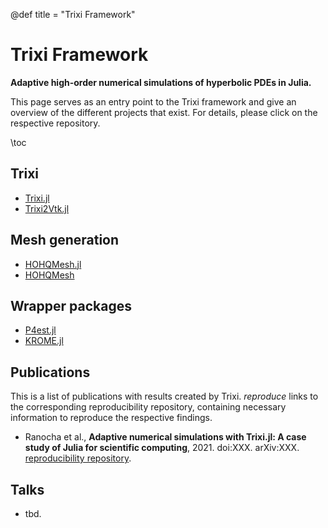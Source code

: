 @def title = "Trixi Framework"

# Trixi Framework

**Adaptive high-order numerical simulations of hyperbolic PDEs in Julia.**

This page serves as an entry point to the Trixi framework and give an overview
of the different projects that exist. For details, please click on the
respective repository.

\toc


## Trixi
* [Trixi.jl](https://github.com/trixi-framework/Trixi.jl)
* [Trixi2Vtk.jl](https://github.com/trixi-framework/Trixi2Vtk.jl)

## Mesh generation
* [HOHQMesh.jl](https://github.com/trixi-framework/HOHQMesh.jl)
* [HOHQMesh](https://github.com/trixi-framework/HOHQMesh.jl)

## Wrapper packages
* [P4est.jl](https://github.com/trixi-framework/P4est.jl)
* [KROME.jl](https://github.com/trixi-framework/KROME.jl)

## Publications
This is a list of publications with results created by Trixi. *reproduce* links to
the corresponding reproducibility repository, containing necessary information
to reproduce the respective findings.

* Ranocha et al.,
  **Adaptive numerical simulations with Trixi.jl: A case study of Julia for
  scientific computing**, 2021.
  doi:XXX.
  arXiv:XXX.
  [reproducibility repository](https://github.com/trixi-framework/paper-2021-juliacon).

## Talks

* tbd.
